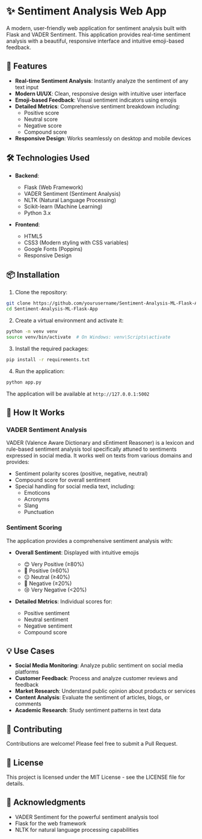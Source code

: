 # ✨ Sentiment Analysis Web App

A modern, user-friendly web application for sentiment analysis built with Flask and VADER Sentiment. This application provides real-time sentiment analysis with a beautiful, responsive interface and intuitive emoji-based feedback.


## 🌟 Features

- **Real-time Sentiment Analysis**: Instantly analyze the sentiment of any text input
- **Modern UI/UX**: Clean, responsive design with intuitive user interface
- **Emoji-based Feedback**: Visual sentiment indicators using emojis
- **Detailed Metrics**: Comprehensive sentiment breakdown including:
  - Positive score
  - Neutral score
  - Negative score
  - Compound score
- **Responsive Design**: Works seamlessly on desktop and mobile devices

## 🛠️ Technologies Used

- **Backend**:
  - Flask (Web Framework)
  - VADER Sentiment (Sentiment Analysis)
  - NLTK (Natural Language Processing)
  - Scikit-learn (Machine Learning)
  - Python 3.x

- **Frontend**:
  - HTML5
  - CSS3 (Modern styling with CSS variables)
  - Google Fonts (Poppins)
  - Responsive Design

## 📦 Installation

1. Clone the repository:
```bash
git clone https://github.com/yourusername/Sentiment-Analysis-ML-Flask-App.git
cd Sentiment-Analysis-ML-Flask-App
```

2. Create a virtual environment and activate it:
```bash
python -m venv venv
source venv/bin/activate  # On Windows: venv\Scripts\activate
```

3. Install the required packages:
```bash
pip install -r requirements.txt
```

4. Run the application:
```bash
python app.py
```

The application will be available at `http://127.0.0.1:5002`

## 🎯 How It Works

### VADER Sentiment Analysis
VADER (Valence Aware Dictionary and sEntiment Reasoner) is a lexicon and rule-based sentiment analysis tool specifically attuned to sentiments expressed in social media. It works well on texts from various domains and provides:

- Sentiment polarity scores (positive, negative, neutral)
- Compound score for overall sentiment
- Special handling for social media text, including:
  - Emoticons
  - Acronyms
  - Slang
  - Punctuation

### Sentiment Scoring
The application provides a comprehensive sentiment analysis with:

- **Overall Sentiment**: Displayed with intuitive emojis
  - 😊 Very Positive (≥80%)
  - 🙂 Positive (≥60%)
  - 😐 Neutral (≥40%)
  - 🙁 Negative (≥20%)
  - 😢 Very Negative (<20%)

- **Detailed Metrics**: Individual scores for:
  - Positive sentiment
  - Neutral sentiment
  - Negative sentiment
  - Compound score

## 💡 Use Cases

- **Social Media Monitoring**: Analyze public sentiment on social media platforms
- **Customer Feedback**: Process and analyze customer reviews and feedback
- **Market Research**: Understand public opinion about products or services
- **Content Analysis**: Evaluate the sentiment of articles, blogs, or comments
- **Academic Research**: Study sentiment patterns in text data

## 🤝 Contributing

Contributions are welcome! Please feel free to submit a Pull Request.

## 📝 License

This project is licensed under the MIT License - see the LICENSE file for details.

## 🙏 Acknowledgments

- VADER Sentiment for the powerful sentiment analysis tool
- Flask for the web framework
- NLTK for natural language processing capabilities


